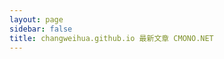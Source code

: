 ```yaml
---
layout: page
sidebar: false
title: changweihua.github.io 最新文章 CMONO.NET
---
```

​
<script lang="ts" setup>
import { ref, unref, computed, onMounted } from 'vue'
import  { data }  from '@vp/post.data'
import date from "@vp/hooks/useDayjs";
import { useData } from 'vitepress'

const { lang } = useData()

const { yearMap, postMap, localeMap } = data
console.log('localeMap', localeMap[lang])
const yearList = Object.keys(localeMap[lang] ?? []).sort((a, b) => b - a); // 按年份降序排序
const computedYearMap = computed(()=> {
  let result = {}
  for(let key in yearMap) {
    result[key] = yearMap[key].map(url => postMap[url])
  }
  return result
})

</script>

<div class="w-full px-6 py-8 mx-auto">
  <div v-if="yearList && yearList.length > 0" v-for="year in yearList" :key="year">
    <div v-text="year" class="pt-3 pb-2 text-xl"></div>
    <div v-for="(article, index) in computedYearMap[year]" :key="article.url" class="flex justify-between items-center py-1 pl-6">
      <a v-text="article.title" :href="article.url" class="post-dot overflow-hidden whitespace-nowrap text-ellipsis"></a>
      <a-tooltip>
        <template #title>{{date.tz(article.date.time).format('YYYY-MM-DD hh:mm')}}</template>
        <div v-text="date.tz(article.date.time).fromNow()" class="pl-4 whitespace-nowrap"></div>
      </a-tooltip>
    </div>
  </div>
  <div class="flex items-center justify-center" v-else>
    <a-empty></a-empty>
  </div>
</div>
